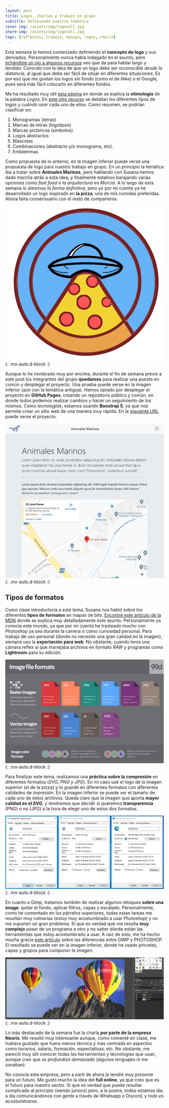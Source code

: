 ```yaml
---
layout: post
title: Logos, charlas y trabajo en grupo
subtitle: Definiendo nuestra temática
cover-img: /assets/img/logosall.jpg
share-img: /assets/img/logosall.jpg
tags: [reflexion, trabajo, equipo, logos, charla]
---
```


Esta semana la hemos comenzado definiendo el **concepto de logo** y sus derivados. Personalmente nunca había indagado en el asunto, pero [echándole un ojo a algunos recursos](https://www.planetapixel.com/clases-o-tipos-de-logotipos/) veo que da para hablar largo y tendido. Coincido con la idea de que un logo debe ser *reconocible desde la distancia*, al igual que debe ser fácil de situar en diferentes situaciones. Es por eso que me gustan los logos sin fondo (como el de *Nike*) o el Google, pues será más fácil colocarlo en diferentes fondos.

Me ha resultado muy útil [esta página](https://www.significados.com/logos/) en donde se explica la **etimología** de la palabra *Logos*. En [este otro recurso](https://99designs.es/blog/tips/types-of-logos/) se detallan los diferentes tipos de logos y *cuándo usar* cada uno de ellos. Como resumen, se podrían clasificar en:

1) Monogramas (letras)
2) Marcas de letras (logotipos)
3) Marcas pictóricas (símbolos)
4) Logos abstractos
5) Mascotas
6) Combinaciones (abstracto y/o monograma, etc).
7) Emblemmas 

Como propuesta de lo anterior, en la imagen inferior puede verse una propuesta de logo para nuestro trabajo en grupo. En un principio la temática iba a tratar sobre **Animales Marinos**, pero hablando con Susana hemos dado marcha atrás a esta idea, y finalmente estamos barajando varias opciones como *fast food* o *la arquitectura en Murcia*. A lo largo de esta semana *le daremos la forma definitiva*, pero yo por mi cuenta ya he desarrollado un logo inspirado en **la pizza**, una de mis comidas preferidas. Ahora falta consensuarlo con el resto de compañeros.

![Logo Pizza](/assets/img/logopizza.JPG){: .mx-auto.d-block :}

Aunque lo he nombrado muy por encima, durante el fin de semana previo a este post los integrantes del grupo **quedamos** para realizar una puesta en común y desplegar el proyecto. Una prueba puede verse en la imagen inferior (aún con la temática antigua). Hemos optado por desplegar el proyecto en **GitHub Pages**, creando un repositorio público y común, en donde todos podemos realizar cambios y hacer un seguimiento de los mismos. Como *tecnologías*, estamos usando **Boostrap 5**, ya que nos permite crear un sitio web de una manera muy rápida. En la [siguiente URL](https://jorgegomezcarrillo.github.io/proyecto-design/) puede verse el proyecto.

![Home Animales Marinos](/assets/img/indexanimales.JPG){: .mx-auto.d-block :}

## Tipos de formatos

Como clase introductoria a este tema, Susana nos habló sobre los diferentes **tipos de formatos** en mapas de bits. [Encontré este artículo de la MDN](https://developer.mozilla.org/en-US/docs/Web/Media/Formats/Image_types) donde se explica muy detalladamente este asunto. Personalmente ya conocía este mundo, ya que por mi cuenta he trasteado mucho con Photoshop ya sea durante la carrera o como curiosidad personal. Para trabajo de uso personal (donde no necesito una gran calidad en la imagen), siempre uso la **exportación para web**. No obstante, cuando tenía una cámara reflex sí que manejaba archivos en formato *RAW* y programas como **Lightroom** para su edición.

![Tipos de formatos](/assets/img/typesformat.jpg){: .mx-auto.d-block :}

Para finalizar este tema, realizamos una **práctica sobre la compresión** en diferentes formatos (*SVG, PNG y JPG*). En mi caso usé el logo de la imagen superior (el de la pizza) y lo guardé en diferentes formatos con diferentes calidades de *impresión*. En la imagen inferior se puede ver el tamaño de cada uno de estos archivos. Queda claro que la imagen que aporta **mayor calidad es el SVG**, y tendremos que decidir si queremos **transparencia** (PNG) o no (JPG) a la hora de elegir uno de estos dos formatos.

![Comparación formatos](/assets/img/comparacionf.JPG){: .mx-auto.d-block :}

En cuanto a Gimp, tratamos también de realizar algunos retoques **sobre una image**: quitar el fondo, aplicar filtros, capas y escalado. Personalmente, como he comentado en los párrafos superiores, todas estas tareas me resultan muy rutinarias (estoy muy acostumbrado a usar *Photoshop*) y no me suponen un gran problema. Si que es verdad que me resulta **muy complejo** pasar de un programa a otro y no saber dónde están las herramientas que estoy acostumbrado a usar. A raiz de esto, me ha hecho mucha gracia [este artículo](https://www.adslzone.net/reportajes/software/comparativa/photoshop-vs-gimp/) sobre las diferencias entre GIMP y PHOTOSHOP. El resultado se puede ver en la imagen inferior, donde he usado pinceles, capas y grupos para *componer la imagen*.

![Globos Gimp](/assets/img/globosgimp.JPG){: .mx-auto.d-block :}

Lo más destacado de la semana fue la charla **por parte de la empresa Neoris**. Me resultó muy interesante aunque, como comenté en clase, me hubiera gustado que fuera menos técnica y más centrada en aspectos como horarios, salario, formación, expectativas, etc. No obstante, me pareció muy útil conocer todas las herramientas y tecnologías que usan, aunque creo que *se profundizó demasiado* (algunos lenguajes ni me sonaban).

No conocía esta empresa, pero a parti de ahora la tendré *muy presente* para un futuro. Me gustó mucho la idea del **full online**, ya que creo que es el futuro para nuestro sector. Si que es verdad que puede resultar complicado al principio (siendo juniors) pero, a la postre, todos estamos dia a día comunicándonos con gente a través de Whatsapp o Discord, y *todo es acostumbrarse*.
